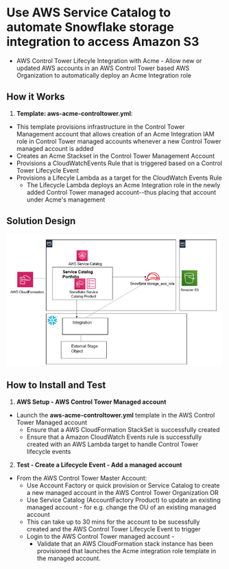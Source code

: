 <p align="center">
</p>

# Use AWS Service Catalog to automate Snowflake storage integration to access Amazon S3

* AWS Control Tower Lifecyle Integration with Acme - Allow new or updated AWS accounts in an AWS Control Tower based AWS Organization to automatically deploy an Acme Integration role



## How it Works

1. **Template: aws-acme-controltower.yml**:
 * This template provisions infrastructure in the Control Tower Management account that allows creation of an Acme Integration IAM role in Control Tower managed accounts whenever a new Control Tower managed account is added
 * Creates an Acme Stackset in the Control Tower Management Account 
 * Provisions a CloudWatchEvents Rule that is triggered based on a Control Tower Lifecycle Event
 * Provisions a Lifecyle Lambda as a target for the CloudWatch Events Rule
 	- The Lifecycle Lambda deploys an Acme Integration role in the newly added Control Tower managed account--thus placing that account under Acme's management


 

## Solution Design

![](images/snowflake-arch.PNG)


## How to Install and Test


1. **AWS Setup - AWS Control Tower Managed account**
 * Launch the **aws-acme-controltower.yml** template in the AWS Control Tower Managed account
 	-  Ensure that a AWS CloudFormation StackSet is successfully created
 	-  Ensure that a Amazon CloudWatch Events rule is successfully created with an AWS Lambda target to handle Control Tower lifecycle events
2. **Test - Create a Lifecycle Event - Add a managed account** 
 * From the AWS Control Tower Master Account:
    - Use Account Factory or quick provision or Service Catalog to create a  new managed account in the AWS Control Tower Organization OR
    - Use Service Catalog (AccountFactory Product) to update an existing managed account - for e.g. change the OU of an existing managed account
 	- This can take up to 30 mins for the account to be sucessfully created and the AWS Control Tower Lifecycle Event to trigger
 	- Login to the AWS Control Tower managed account - 
 		- Validate that an AWS CloudFormation stack instance has been provisioned that launches the Acme integration role template in the managed account. 
 	

 
